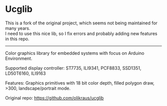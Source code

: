 # Ucglib  
  
This is a fork of the original project, which seems not being maintained for many years.   
I need to use this nice lib, so I fix errors and probably adding new features in this repo.  

-----------------------

Color graphics library for embedded systems with focus on Arduino Environment.

Supported display controller: ST7735, ILI9341, PCF8833, SSD1351, LD50T6160, ILI9163

Features: Graphics primitives with 18 bit color depth, filled polygon draw, >300, landscape/portrait mode.  

Original repo: https://github.com/olikraus/ucglib
